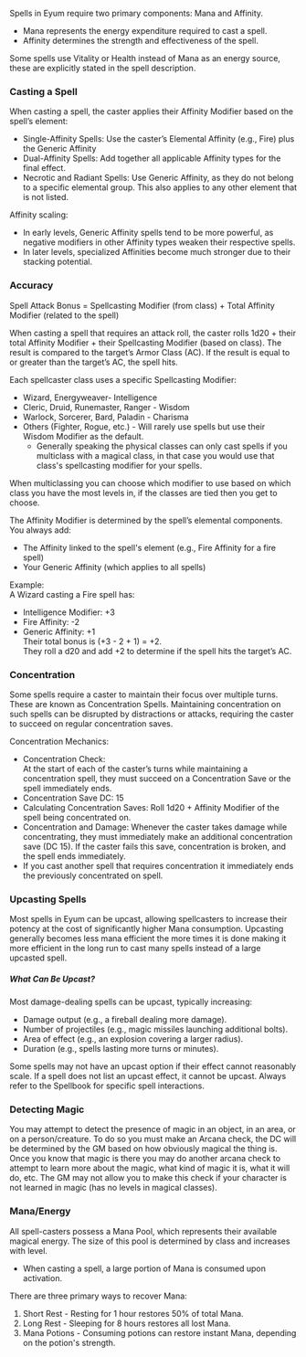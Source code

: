 Spells in Eyum require two primary components: Mana and Affinity.
- Mana represents the energy expenditure required to cast a spell.
- Affinity determines the strength and effectiveness of the spell.

Some spells use Vitality or Health instead of Mana as an energy source, these are explicitly stated in the spell description.
### Casting a Spell
When casting a spell, the caster applies their Affinity Modifier based on the spell’s element:
- Single-Affinity Spells: Use the caster’s Elemental Affinity (e.g., Fire) plus the Generic Affinity 
- Dual-Affinity Spells: Add together all applicable Affinity types for the final effect.
- Necrotic and Radiant Spells: Use Generic Affinity, as they do not belong to a specific elemental group. This also applies to any other element that is not listed.

Affinity scaling:
- In early levels, Generic Affinity spells tend to be more powerful, as negative modifiers in other Affinity types weaken their respective spells.
- In later levels, specialized Affinities become much stronger due to their stacking potential.
### Accuracy
Spell Attack Bonus = Spellcasting Modifier (from class) + Total Affinity Modifier (related to the spell)

When casting a spell that requires an attack roll, the caster rolls 1d20 + their total Affinity Modifier + their Spellcasting Modifier (based on class). The result is compared to the target’s Armor Class (AC). If the result is equal to or greater than the target’s AC, the spell hits.

Each spellcaster class uses a specific Spellcasting Modifier:
- Wizard, Energyweaver- Intelligence
- Cleric, Druid, Runemaster, Ranger - Wisdom
- Warlock, Sorcerer, Bard, Paladin - Charisma
- Others (Fighter, Rogue, etc.) - Will rarely use spells but use their Wisdom Modifier as the default.
	- Generally speaking the physical classes can only cast spells if you multiclass with a magical class, in that case you would use that class's spellcasting modifier for your spells.

When multiclassing you can choose which modifier to use based on which class you have the most levels in, if the classes are tied then you get to choose. 

The Affinity Modifier is determined by the spell’s elemental components. You always add:
- The Affinity linked to the spell's element (e.g., Fire Affinity for a fire spell)
- Your Generic Affinity (which applies to all spells)

Example:  
A Wizard casting a Fire spell has:
- Intelligence Modifier: +3
- Fire Affinity: -2
- Generic Affinity: +1  
    Their total bonus is (+3 - 2 + 1) = +2.  
    They roll a d20 and add +2 to determine if the spell hits the target’s AC.
### Concentration
Some spells require a caster to maintain their focus over multiple turns. These are known as Concentration Spells. Maintaining concentration on such spells can be disrupted by distractions or attacks, requiring the caster to succeed on regular concentration saves.

Concentration Mechanics:
- Concentration Check:  
    At the start of each of the caster’s turns while maintaining a concentration spell, they must succeed on a Concentration Save or the spell immediately ends.
- Concentration Save DC: 15
- Calculating Concentration Saves: Roll 1d20 + Affinity Modifier of the spell being concentrated on.
- Concentration and Damage: Whenever the caster takes damage while concentrating, they must immediately make an additional concentration save (DC 15). If the caster fails this save, concentration is broken, and the spell ends immediately.
- If you cast another spell that requires concentration it immediately ends the previously concentrated on spell.
### Upcasting Spells
Most spells in Eyum can be upcast, allowing spellcasters to increase their potency at the cost of significantly higher Mana consumption. Upcasting generally becomes less mana efficient the more times it is done making it more efficient in the long run to cast many spells instead of a large upcasted spell. 
##### What Can Be Upcast?
Most damage-dealing spells can be upcast, typically increasing:
- Damage output (e.g., a fireball dealing more damage).
- Number of projectiles (e.g., magic missiles launching additional bolts).
- Area of effect (e.g., an explosion covering a larger radius).
- Duration (e.g., spells lasting more turns or minutes).

Some spells may not have an upcast option if their effect cannot reasonably scale. If a spell does not list an upcast effect, it cannot be upcast. Always refer to the Spellbook for specific spell interactions.
### Detecting Magic
You may attempt to detect the presence of magic in an object, in an area, or on a person/creature. To do so you must make an Arcana check, the DC will be determined by the GM based on how obviously magical the thing is. Once you know that magic is there you may do another arcana check to attempt to learn more about the magic, what kind of magic it is, what it will do, etc. The GM may not allow you to make this check if your character is not learned in magic (has no levels in magical classes).
### Mana/Energy
All spell-casters possess a Mana Pool, which represents their available magical energy. The size of this pool is determined by class and increases with level.
- When casting a spell, a large portion of Mana is consumed upon activation.

There are three primary ways to recover Mana:
1. Short Rest - Resting for 1 hour restores 50% of total Mana.
2. Long Rest - Sleeping for 8 hours restores all lost Mana.
3. Mana Potions - Consuming potions can restore instant Mana, depending on the potion's strength.
